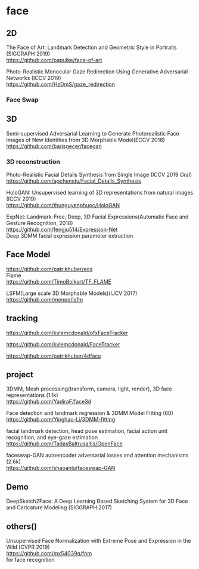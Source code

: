 # face



## 2D
The Face of Art: Landmark Detection and Geometric Style in Portraits (SIGGRAPH 2019)<br>
https://github.com/papulke/face-of-art<br>

Photo-Realistic Monocular Gaze Redirection Using Generative Adversarial Networks (ICCV 2019) <br>
https://github.com/HzDmS/gaze_redirection <br>

###  Face Swap


## 3D
Semi-supervised Adversarial Learning to Generate Photorealistic Face Images of New Identities from 3D Morphable Model(ECCV 2018)<br>
https://github.com/barisgecer/facegan <br>

### 3D reconstruction
Photo-Realistic Facial Details Synthesis from Single Image (ICCV 2019 Oral)<br>
https://github.com/apchenstu/Facial_Details_Synthesis<br>

HoloGAN: Unsupervised learning of 3D representations from natural images (ICCV 2019) <br>
https://github.com/thunguyenphuoc/HoloGAN<br>

ExpNet: Landmark-Free, Deep, 3D Facial Expressions(Automatic Face and Gesture Recognition, 2018)<br>
https://github.com/fengju514/Expression-Net <br>
Deep 3DMM facial expression parameter extraction <br>


## Face Model
https://github.com/patrikhuber/eos<br>
Flame<br>
https://github.com/TimoBolkart/TF_FLAME<br>

LSFM(Large scale 3D Morphable Models)(IJCV 2017)<br>
https://github.com/menpo/lsfm<br>

## tracking
https://github.com/kylemcdonald/ofxFaceTracker

https://github.com/kylemcdonald/FaceTracker

https://github.com/patrikhuber/4dface


## project  
3DMM, Mesh processing(transform, camera, light, render), 3D face representations (1.1k) <br>
https://github.com/YadiraF/face3d<br>

Face detection and landmark regression & 3DMM Model Fitting (60)<br>
https://github.com/Yinghao-Li/3DMM-fitting<br>

facial landmark detection, head pose estimation, facial action unit recognition, and eye-gaze estimation<br>
https://github.com/TadasBaltrusaitis/OpenFace<br>

faceswap-GAN autoencoder adversarial losses and attention mechanisms (2.6k)<br>
https://github.com/shaoanlu/faceswap-GAN <br>

## Demo
DeepSketch2Face: A Deep Learning Based Sketching System for 3D Face and Caricature Modeling (SIGGRAPH 2017)<br>

##  others()
Unsupervised Face Normalization with Extreme Pose and Expression in the Wild (CVPR 2019)<br>
https://github.com/mx54039q/fnm<br>
for face recognition<br>



